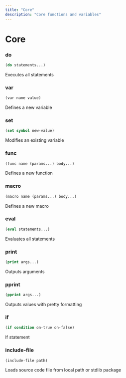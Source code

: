 ```yaml
---
title: "Core"
description: "Core functions and variables"
---
```


# Core

### do

```lisp
(do statements...)
```

Executes all statements

### var

```lisp
(var name value)
```

Defines a new variable

### set

```lisp
(set symbol new-value)
```

Modifies an existing variable

### func

```lisp
(func name (params...) body...)
```

Defines a new function

### macro

```lisp
(macro name (params...) body...)
```

Defines a new macro

### eval

```lisp
(eval statements...)
```

Evaluates all statements

### print

```lisp
(print args...)
```

Outputs arguments

### pprint

```lisp
(pprint args...)
```

Outputs values with pretty formatting

### if

```lisp
(if condition on-true on-false)
```

If statement

### include-file

```lisp
(include-file path)
```

Loads source code file from local path or stdlib package

